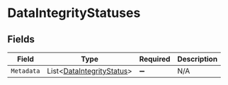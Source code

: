 # DataIntegrityStatuses


## Fields

| Field                                                                   | Type                                                                    | Required                                                                | Description                                                             |
| ----------------------------------------------------------------------- | ----------------------------------------------------------------------- | ----------------------------------------------------------------------- | ----------------------------------------------------------------------- |
| `Metadata`                                                              | List<[DataIntegrityStatus](../../Models/Shared/DataIntegrityStatus.md)> | :heavy_minus_sign:                                                      | N/A                                                                     |